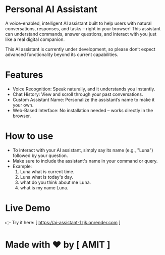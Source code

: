 #  Personal AI Assistant

A voice-enabled, intelligent AI assistant built to help users with natural conversations, responses, and tasks – right in your browser! 
This assistant can understand commands, answer questions, and interact with you just like a real digital companion.

This AI assistant is currently under development, so please don’t expect advanced functionality beyond its current capabilities.



# Features

- Voice Recognition: Speak naturally, and it understands you instantly.
- Chat History: View and scroll through your past conversations.
- Custom Assistant Name: Personalize the assistant’s name to make it your own.
- Web-Based Interface: No installation needed – works directly in the browser.



# How to use

- To interact with your AI assistant, simply say its name (e.g., "Luna") followed by your question.
- Make sure to include the assistant's name in your command or query.
- Example:
    1. Luna what is current time.
    2. Luna what is today's day.
    3. what do you think about me Luna.
    4. what is my name Luna.



# Live Demo

👉 Try it here: [ https://ai-assistant-1zjk.onrender.com ]



# Made with ❤️ by [ AMIT ]
